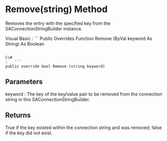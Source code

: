 <!-- loio3c1489946c5f101480fdb5fe9d71c69b -->

# Remove\(string\) Method

Removes the entry with the specified key from the SAConnectionStringBuilder instance.



Visual Basic
:   ```
Public Overrides Function Remove (ByVal keyword As String) As Boolean
```

C\#
:   ```
public override bool Remove (string keyword)
```



## Parameters

keyword
:   The key of the key/value pair to be removed from the connection string in this SAConnectionStringBuilder.



## Returns

True if the key existed within the connection string and was removed; false if the key did not exist.

